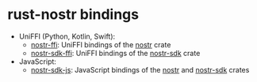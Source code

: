 # rust-nostr bindings

- UniFFI (Python, Kotlin, Swift):
    * [nostr-ffi](./nostr-ffi): UniFFI bindings of the [nostr] crate
    * [nostr-sdk-ffi](./nostr-sdk-ffi): UniFFI bindings of the [nostr-sdk] crate
- JavaScript:
    * [nostr-sdk-js](./nostr-sdk-js): JavaScript bindings of the [nostr] and [nostr-sdk] crates

[nostr]: ../crates/nostr/
[nostr-sdk]: ../crates/nostr-sdk/
